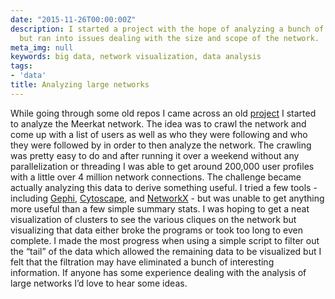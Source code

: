 ```yaml
---
date: "2015-11-26T00:00:00Z"
description: I started a project with the hope of analyzing a bunch of Meerkat data
  but ran into issues dealing with the size and scope of the network.
meta_img: null
keywords: big data, network visualization, data analysis
tags:
- 'data'
title: Analyzing large networks
---
```


While going through some old repos I came across an old [project](https://github.com/dangoldin/meerkat-crawl) I started to analyze the Meerkat network. The idea was to crawl the network and come up with a list of users as well as who they were following and who they were followed by in order to then analyze the network. The crawling was pretty easy to do and after running it over a weekend without any parallelization or threading I was able to get around 200,000 user profiles with a little over 4 million network connections. The challenge became actually analyzing this data to derive something useful. I tried a few tools - including [Gephi](http://gephi.github.io/), [Cytoscape](http://www.cytoscape.org/), and [NetworkX](https://networkx.github.io/) - but was unable to get anything more useful than a few simple summary stats. I was hoping to get a neat visualization of clusters to see the various cliques on the network but visualizing that data either broke the programs or took too long to even complete. I made the most progress when using a simple script to filter out the “tail” of the data which allowed the remaining data to be visualized but I felt that the filtration may have eliminated a bunch of interesting information. If anyone has some experience dealing with the analysis of large networks I’d love to hear some ideas.
